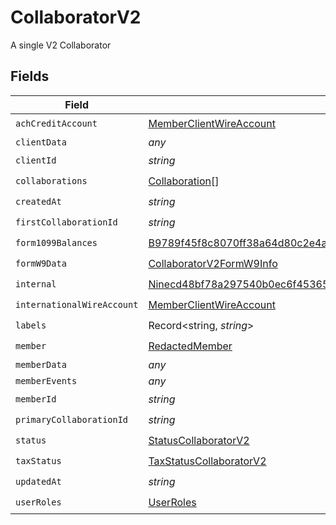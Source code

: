 # CollaboratorV2

A single V2 Collaborator


## Fields

| Field                                                                                                                                                             | Type                                                                                                                                                              | Required                                                                                                                                                          | Description                                                                                                                                                       |
| ----------------------------------------------------------------------------------------------------------------------------------------------------------------- | ----------------------------------------------------------------------------------------------------------------------------------------------------------------- | ----------------------------------------------------------------------------------------------------------------------------------------------------------------- | ----------------------------------------------------------------------------------------------------------------------------------------------------------------- |
| `achCreditAccount`                                                                                                                                                | [MemberClientWireAccount](../../models/shared/memberclientwireaccount.md)                                                                                         | :heavy_check_mark:                                                                                                                                                | N/A                                                                                                                                                               |
| `clientData`                                                                                                                                                      | *any*                                                                                                                                                             | :heavy_minus_sign:                                                                                                                                                | N/A                                                                                                                                                               |
| `clientId`                                                                                                                                                        | *string*                                                                                                                                                          | :heavy_check_mark:                                                                                                                                                | N/A                                                                                                                                                               |
| `collaborations`                                                                                                                                                  | [Collaboration](../../models/shared/collaboration.md)[]                                                                                                           | :heavy_check_mark:                                                                                                                                                | N/A                                                                                                                                                               |
| `createdAt`                                                                                                                                                       | *string*                                                                                                                                                          | :heavy_check_mark:                                                                                                                                                | N/A                                                                                                                                                               |
| `firstCollaborationId`                                                                                                                                            | *string*                                                                                                                                                          | :heavy_check_mark:                                                                                                                                                | N/A                                                                                                                                                               |
| `form1099Balances`                                                                                                                                                | [B9789f45f8c8070ff38a64d80c2e4a8732ddaf329e46546474400d26f84c0f1c](../../models/shared/b9789f45f8c8070ff38a64d80c2e4a8732ddaf329e46546474400d26f84c0f1c.md)       | :heavy_check_mark:                                                                                                                                                | N/A                                                                                                                                                               |
| `formW9Data`                                                                                                                                                      | [CollaboratorV2FormW9Info](../../models/shared/collaboratorv2formw9info.md)                                                                                       | :heavy_check_mark:                                                                                                                                                | N/A                                                                                                                                                               |
| `internal`                                                                                                                                                        | [Ninecd48bf78a297540b0ec6f45365beb8d6ce0ee88e6d244115ad226e6701011a3](../../models/shared/ninecd48bf78a297540b0ec6f45365beb8d6ce0ee88e6d244115ad226e6701011a3.md) | :heavy_check_mark:                                                                                                                                                | N/A                                                                                                                                                               |
| `internationalWireAccount`                                                                                                                                        | [MemberClientWireAccount](../../models/shared/memberclientwireaccount.md)                                                                                         | :heavy_check_mark:                                                                                                                                                | N/A                                                                                                                                                               |
| `labels`                                                                                                                                                          | Record<string, *string*>                                                                                                                                          | :heavy_check_mark:                                                                                                                                                | N/A                                                                                                                                                               |
| `member`                                                                                                                                                          | [RedactedMember](../../models/shared/redactedmember.md)                                                                                                           | :heavy_check_mark:                                                                                                                                                | N/A                                                                                                                                                               |
| `memberData`                                                                                                                                                      | *any*                                                                                                                                                             | :heavy_minus_sign:                                                                                                                                                | N/A                                                                                                                                                               |
| `memberEvents`                                                                                                                                                    | *any*                                                                                                                                                             | :heavy_minus_sign:                                                                                                                                                | N/A                                                                                                                                                               |
| `memberId`                                                                                                                                                        | *string*                                                                                                                                                          | :heavy_check_mark:                                                                                                                                                | N/A                                                                                                                                                               |
| `primaryCollaborationId`                                                                                                                                          | *string*                                                                                                                                                          | :heavy_check_mark:                                                                                                                                                | N/A                                                                                                                                                               |
| `status`                                                                                                                                                          | [StatusCollaboratorV2](../../models/shared/statuscollaboratorv2.md)                                                                                               | :heavy_check_mark:                                                                                                                                                | N/A                                                                                                                                                               |
| `taxStatus`                                                                                                                                                       | [TaxStatusCollaboratorV2](../../models/shared/taxstatuscollaboratorv2.md)                                                                                         | :heavy_check_mark:                                                                                                                                                | N/A                                                                                                                                                               |
| `updatedAt`                                                                                                                                                       | *string*                                                                                                                                                          | :heavy_check_mark:                                                                                                                                                | N/A                                                                                                                                                               |
| `userRoles`                                                                                                                                                       | [UserRoles](../../models/shared/userroles.md)                                                                                                                     | :heavy_check_mark:                                                                                                                                                | N/A                                                                                                                                                               |
